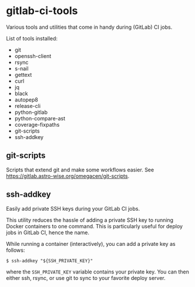# gitlab-ci-tools

Various tools and utilities that come in handy during (GitLab) CI jobs.

List of tools installed:

  * git
  * openssh-client
  * rsync
  * s-nail
  * gettext  
  * curl
  * jq
  * black
  * autopep8
  * release-cli  
  * python-gitlab
  * python-compare-ast
  * coverage-fixpaths  
  * git-scripts
  * ssh-addkey

## git-scripts

Scripts that extend git and make some workflows easier. See
https://gitlab.astro-wise.org/omegacen/git-scripts.

## ssh-addkey

Easily add private SSH keys during your GitLab CI jobs.

This utility reduces the hassle of adding a private SSH key to running
Docker containers to one command. This is particularly useful for deploy 
jobs in GitLab CI, hence the name.

While running a container (interactively), you can add a private key as follows:
```
$ ssh-addkey "${SSH_PRIVATE_KEY}"
```
where the `SSH_PRIVATE_KEY` variable contains your private key. You can then
either ssh, rsync, or use git to sync to your favorite deploy server.
